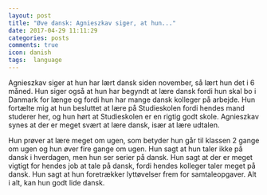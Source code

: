 ```yaml
---
layout: post
title: "Øve dansk: Agnieszkav siger, at hun..."
date: 2017-04-29 11:11:29
categories: posts
comments: true
icon: danish
tags:  language
---
```


Agnieszkav siger at hun har lært dansk siden november, så lært hun det i 6 måned. Hun siger også at hun har begyndt at lære dansk fordi hun skal bo i Danmark for længe og fordi hun har mange dansk kolleger på arbejde. Hun fortælte mig at hun besluttet at lære på Studieskolen fordi hendes mand studerer her, og hun hørt at Studieskolen er en rigtig godt skole. Agnieszkav synes at der er meget svært at lære dansk, især at lære udtalen. 

Hun prøver at lære meget om ugen, som betyder hun går til klassen 2 gange om ugen og hun øver fire gange om ugen. Hun sagt at hun taler ikke på dansk i hverdagen, men hun ser serier på dansk. Hun sagt at der er meget vigtigt for hendes job at tale på dansk, fordi hendes kolleger taler meget på dansk. Hun sagt at hun foretrækker lyttøvelser frem for samtaleopgaver. Alt i alt, kan hun godt lide dansk.


